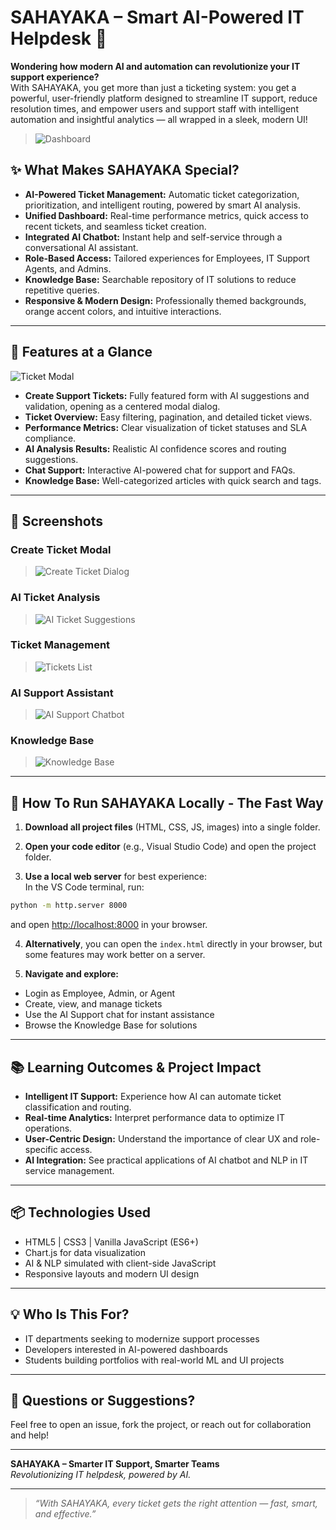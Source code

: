 # SAHAYAKA – Smart AI-Powered IT Helpdesk 🚀

**Wondering how modern AI and automation can revolutionize your IT support experience?**  
With SAHAYAKA, you get more than just a ticketing system: you get a powerful, user-friendly platform designed to streamline IT support, reduce resolution times, and empower users and support staff with intelligent automation and insightful analytics — all wrapped in a sleek, modern UI!

> ![Dashboard](Screenshot(35).png)

## ✨ What Makes SAHAYAKA Special?

- **AI-Powered Ticket Management:** Automatic ticket categorization, prioritization, and intelligent routing, powered by smart AI analysis.
- **Unified Dashboard:** Real-time performance metrics, quick access to recent tickets, and seamless ticket creation.
- **Integrated AI Chatbot:** Instant help and self-service through a conversational AI assistant.
- **Role-Based Access:** Tailored experiences for Employees, IT Support Agents, and Admins.
- **Knowledge Base:** Searchable repository of IT solutions to reduce repetitive queries.
- **Responsive & Modern Design:** Professionally themed backgrounds, orange accent colors, and intuitive interactions.

---

## 🌟 Features at a Glance

![Ticket Modal](Screenshot(36).png)

- **Create Support Tickets:** Fully featured form with AI suggestions and validation, opening as a centered modal dialog.
- **Ticket Overview:** Easy filtering, pagination, and detailed ticket views.
- **Performance Metrics:** Clear visualization of ticket statuses and SLA compliance.
- **AI Analysis Results:** Realistic AI confidence scores and routing suggestions.
- **Chat Support:** Interactive AI-powered chat for support and FAQs.
- **Knowledge Base:** Well-categorized articles with quick search and tags.

---

## 📸 Screenshots

### Create Ticket Modal  
> ![Create Ticket Dialog](Screenshot(36).png)

### AI Ticket Analysis  
> ![AI Ticket Suggestions](Screenshot(37).png)

### Ticket Management  
> ![Tickets List](Screenshot(38).png)

### AI Support Assistant  
> ![AI Support Chatbot](Screenshot(39).png)

### Knowledge Base  
> ![Knowledge Base](Screenshot(40).png)

---

## 🚀 How To Run SAHAYAKA Locally - The Fast Way

1. **Download all project files** (HTML, CSS, JS, images) into a single folder.

2. **Open your code editor** (e.g., Visual Studio Code) and open the project folder.

3. **Use a local web server** for best experience:  
In the VS Code terminal, run:  

```bash
python -m http.server 8000
```

and open [http://localhost:8000](http://localhost:8000) in your browser.

4. **Alternatively**, you can open the `index.html` directly in your browser, but some features may work better on a server.

5. **Navigate and explore:**  
- Login as Employee, Admin, or Agent  
- Create, view, and manage tickets  
- Use the AI Support chat for instant assistance  
- Browse the Knowledge Base for solutions

---

## 📚 Learning Outcomes & Project Impact

- **Intelligent IT Support:** Experience how AI can automate ticket classification and routing.  
- **Real-time Analytics:** Interpret performance data to optimize IT operations.  
- **User-Centric Design:** Understand the importance of clear UX and role-specific access.  
- **AI Integration:** See practical applications of AI chatbot and NLP in IT service management.

---

## 📦 Technologies Used

- HTML5 | CSS3 | Vanilla JavaScript (ES6+)
- Chart.js for data visualization
- AI & NLP simulated with client-side JavaScript
- Responsive layouts and modern UI design

---

## 💡 Who Is This For?

- IT departments seeking to modernize support processes  
- Developers interested in AI-powered dashboards  
- Students building portfolios with real-world ML and UI projects

---

## 💬 Questions or Suggestions?

Feel free to open an issue, fork the project, or reach out for collaboration and help!

---

**SAHAYAKA – Smarter IT Support, Smarter Teams**  
*Revolutionizing IT helpdesk, powered by AI.*

---

> _“With SAHAYAKA, every ticket gets the right attention — fast, smart, and effective.”_

